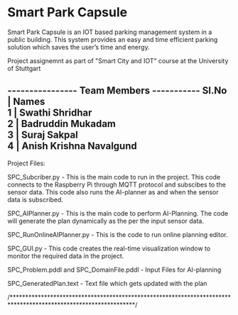 # Smart Park Capsule

Smart Park Capsule is an IOT based parking management system in a public building. This system provides an easy and time efficient parking solution which saves the user’s time and energy.

Project assignemnt as part of "Smart City and IOT" course at the University of Stuttgart

---------------- Team Members -----------
Sl.No   |           Names                
  1     |     Swathi Shridhar                      
  2     |     Badruddin Mukadam           
  3     |     Suraj Sakpal               
  4     |     Anish Krishna Navalgund   
-----------------------------------------

Project Files:

SPC_Subcriber.py - This is the main code to run in the project. This code connects to the Raspberry Pi through MQTT protocol and subscibes to the sensor data. This code also runs the AI-planner as and when the sensor data is subscribed. 

SPC_AIPlanner.py - This is the main code to perform AI-Planning. The code will generate the plan dynamically as the per the input sensor data.
                  
SPC_RunOnlineAIPlanner.py -  This is the code to run online planning editor.                 
                  
SPC_GUI.py - This code creates the real-time visualization window to monitor the required data in the project.

SPC_Problem.pddl and SPC_DomainFile.pddl - Input Files for AI-planning

SPC_GeneratedPlan.text - Text file which gets updated with the plan 

/****************************************************************************************************************/


                   


